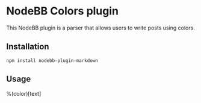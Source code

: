 # NodeBB Colors plugin

This NodeBB plugin is a parser that allows users to write posts using colors.

## Installation

    npm install nodebb-plugin-markdown

## Usage

%(color)[text]